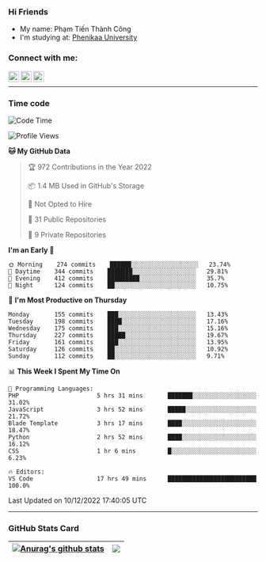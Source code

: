 ### Hi Friends

- My name: Phạm Tiến Thành Công
- I'm studying at: [Phenikaa University]


### Connect with me:
[<img align="left" alt="PhamTienThanhCong | Facebook" width="22px" src="https://upload.wikimedia.org/wikipedia/commons/thumb/1/16/Facebook-icon-1.png/640px-Facebook-icon-1.png" />][facebook]
[<img align="left" alt="PhamTienThanhCong | Zalo" width="22px" src="https://www.anphatpc.com.vn/template/anphat_2020v2/images/icon-zalo.jpg" />][zalo]
[<img align="left" alt="PhamTienThanhCong | LinkedIn" width="22px" src="https://cdn3.iconfinder.com/data/icons/inficons/512/linkedin.png" />][linkedin]

<br />

---

### Time code

<!--START_SECTION:waka-->
![Code Time](http://img.shields.io/badge/Code%20Time-799%20hrs%2027%20mins-blue)

![Profile Views](http://img.shields.io/badge/Profile%20Views-3-blue)

**🐱 My GitHub Data** 

> 🏆 972 Contributions in the Year 2022
 > 
> 📦 1.4 MB Used in GitHub's Storage 
 > 
> 🚫 Not Opted to Hire
 > 
> 📜 31 Public Repositories 
 > 
> 🔑 9 Private Repositories  
 > 
**I'm an Early 🐤** 

```text
🌞 Morning    274 commits    ██████░░░░░░░░░░░░░░░░░░░   23.74% 
🌆 Daytime    344 commits    ███████░░░░░░░░░░░░░░░░░░   29.81% 
🌃 Evening    412 commits    █████████░░░░░░░░░░░░░░░░   35.7% 
🌙 Night      124 commits    ██░░░░░░░░░░░░░░░░░░░░░░░   10.75%

```
📅 **I'm Most Productive on Thursday** 

```text
Monday       155 commits    ███░░░░░░░░░░░░░░░░░░░░░░   13.43% 
Tuesday      198 commits    ████░░░░░░░░░░░░░░░░░░░░░   17.16% 
Wednesday    175 commits    ███░░░░░░░░░░░░░░░░░░░░░░   15.16% 
Thursday     227 commits    █████░░░░░░░░░░░░░░░░░░░░   19.67% 
Friday       161 commits    ███░░░░░░░░░░░░░░░░░░░░░░   13.95% 
Saturday     126 commits    ██░░░░░░░░░░░░░░░░░░░░░░░   10.92% 
Sunday       112 commits    ██░░░░░░░░░░░░░░░░░░░░░░░   9.71%

```


📊 **This Week I Spent My Time On** 

```text
💬 Programming Languages: 
PHP                      5 hrs 31 mins       ███████░░░░░░░░░░░░░░░░░░   31.02% 
JavaScript               3 hrs 52 mins       █████░░░░░░░░░░░░░░░░░░░░   21.72% 
Blade Template           3 hrs 17 mins       ████░░░░░░░░░░░░░░░░░░░░░   18.47% 
Python                   2 hrs 52 mins       ████░░░░░░░░░░░░░░░░░░░░░   16.12% 
CSS                      1 hr 6 mins         █░░░░░░░░░░░░░░░░░░░░░░░░   6.23%

🔥 Editors: 
VS Code                  17 hrs 49 mins      █████████████████████████   100.0%

```


 Last Updated on 10/12/2022 17:40:05 UTC
<!--END_SECTION:waka-->

---

### GitHub Stats Card

| <a href="https://github.com/phamtienthanhcong"><img align="center" src="https://github-readme-stats.vercel.app/api?username=PhamTienThanhCong&show_icons=true&include_all_commits=true&theme=buefy&hide_border=true&theme=ocean_dark" alt="Anurag's github stats" /></a> | <a href="https://github.com/phamtienthanhcong"><img align="center" src="https://github-readme-stats.vercel.app/api/top-langs/?username=PhamTienThanhCong&layout=compact&theme=buefy&hide_border=true&theme=ocean_dark" /></a> |
| ------------- | ------------- |

[Phenikaa University]: https://phenikaa-uni.edu.vn/vi
[facebook]: https://www.facebook.com/phamtienthanhcong
[linkedin]: https://linkedin.com/in/phamtienthanhcong
[zalo]: https://zalo.me/0396396332
[tiktok]: https://www.tiktok.com/@phamtienthanhcong
[web]: https://github.com/PhamTienThanhCong/web_dev
[min project]: https://github.com/PhamTienThanhCong/Project-Of-Web
[c and cpp]: https://github.com/PhamTienThanhCong/Code_C_and_Cpro
[python]: https://github.com/PhamTienThanhCong/Python_beginer
